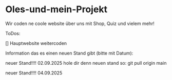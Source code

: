 # Oles-und-mein-Projekt

Wir coden ne coole website über uns mit Shop, Quiz und vielem mehr!

ToDos:

[] Hauptwebsite weitercoden


Information das es einen neuen Stand gibt (bitte mit Datum): 

neuer Stand!!!! 02.09.2025 
hole dir denn neuen stand so: git pull origin main

neuer Stand!!!! 04.09.2025


